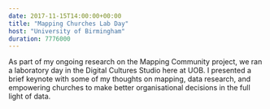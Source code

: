 ```yaml
---
date: 2017-11-15T14:00:00+00:00
title: "Mapping Churches Lab Day"
host: "University of Birmingham"
duration: 7776000
---
```


As part of my ongoing research on the Mapping Community project, we ran a laboratory day in the Digital Cultures Studio here at UOB. I presented a brief keynote with some of my thoughts on mapping, data research, and empowering churches to make better organisational decisions in the full light of data.